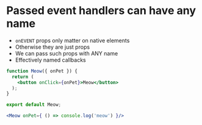 # Passed event handlers can have any name

- `onEVENT` props only matter on native elements
- Otherwise they are just props
- We can pass such props with ANY name
- Effectively named callbacks

```jsx
function Meow({ onPet }) { 
  return (
    <button onClick={onPet}>Meow</button>
  );
}

export default Meow;
```
```jsx
<Meow onPet={ () => console.log('meow') }/>
```
